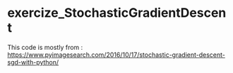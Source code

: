 # exercize_StochasticGradientDescent
This code is mostly from : https://www.pyimagesearch.com/2016/10/17/stochastic-gradient-descent-sgd-with-python/
